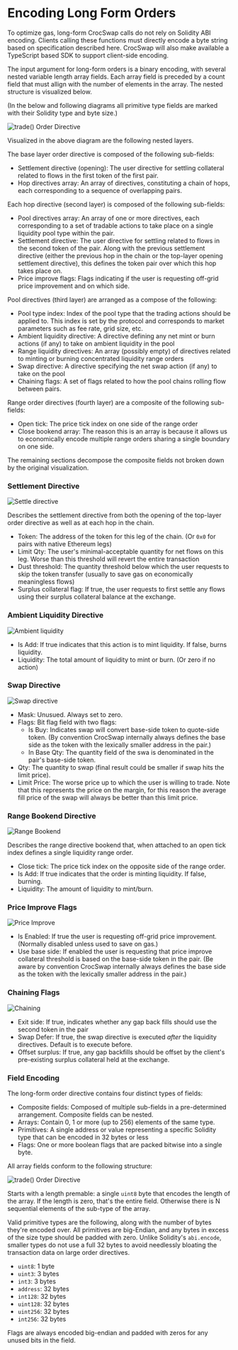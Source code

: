 # Encoding Long Form Orders

To optimize gas, long-form CrocSwap calls do not rely on Solidity ABI encoding. Clients calling these functions must directly encode a byte string
based on specification described here. CrocSwap will also make available a TypeScript based SDK to support client-side encoding.

The input argument for long-form orders is a binary encoding, with several nested variable length array fields. Each array field is preceded by a count field that
must allign with the number of elements in the array. The nested structure is visualized below. 

(In the below and following diagrams all primitive type fields are marked with their Solidity type and byte size.)

![trade() Order Directive](assets/OrderDirective.jpg)

Visualized in the above diagram are the following nested layers. 

The base layer order directive is composed of the following sub-fields:
* Settlement directive (opening): The user directive for settling collateral related to flows in the first token of the first pair.
* Hop directives array: An array of directives, constituting a chain of hops, each corresponding to a sequence of overlapping pairs.

Each hop directive (second layer) is composed of the following sub-fields:
* Pool directives array: An array of one or more directives, each corresponding to a set of tradable actions to take place on a single liquidity pool type within the pair.
* Settlement directive: The user directive for settling related to flows in the second token of the pair. Along with the previous settlement directive (either the previous hop in the chain or the top-layer opening settlement directive), this defines the token pair over which this hop takes place on.
* Price improve flags: Flags indicating if the user is requesting off-grid price improvement and on which side.

Pool directives (third layer) are arranged as a compose of the following:
* Pool type index: Index of the pool type that the trading actions should be applied to. This index is set by the protocol and corresponds to market parameters such as fee rate, grid size, etc.
* Ambient liquidity directive: A directive defining any net mint or burn actions (if any) to take on ambient liquidity in the pool 
* Range liquidity directives: An array (possibly empty) of directives related to minting or burning concentrated liquidity range orders
* Swap directive: A directive specifying the net swap action (if any) to take on the pool
* Chaining flags: A set of flags related to how the pool chains rolling flow between pairs. 

Range order directives (fourth layer) are a composite of the following sub-fields:
* Open tick: The price tick index on one side of the range order
* Close bookend array: The reason this is an array is because it allows us to economically encode multiple range orders sharing a single boundary on one side.

The remaining sections decompose the composite fields not broken down by the original visualization.

### Settlement Directive
![Settle directive](assets/Settlement.jpg)

Describes the settlement directive from both the opening of the top-layer order directive as well as at each hop in the chain.
* Token: The address of the token for this leg of the chain. (Or `0x0` for pairs with native Ethereum legs)
* Limit Qty: The user's minimal-acceptable quantity for net flows on this leg. Worse than this threshold will revert the entire transaction
* Dust threshold: The quantity threshold below which the user requests to skip the token transfer (usually to save gas on economically meaningless flows)
* Surplus collateral flag: If true, the user requests to first settle any flows using their surplus collateral balance at the exchange.

### Ambient Liquidity Directive
![Ambient liquidity](assets/Ambient.jpg)
* Is Add: If true indicates that this action is to mint liquidity. If false, burns liquidity.
* Liquidity: The total amount of liquidity to mint or burn. (Or zero if no action)

### Swap Directive
![Swap directive](assets/Swap.jpg)
* Mask: Unusued. Always set to zero.
* Flags: Bit flag field with two flags:
    * Is Buy: Indicates swap will convert base-side token to quote-side token. (By convention CrocSwap internally always defines the base side as the token with the lexically smaller address in the pair.)
    * In Base Qty: The quantity field of the swa is denominated in the pair's base-side token.
* Qty: The quantity to swap (final result could be smaller if swap hits the limit price).
* Limit Price: The worse price up to which the user is willing to trade. Note that this represents the price on the margin, for this reason the average fill price of the swap will always be better than this limit price.

### Range Bookend Directive
![Range Bookend](assets/RangeBookend.jpg)

Describes the range directive bookend that, when attached to an open tick index defines a single liquidity range order.
* Close tick: The price tick index on the opposite side of the range order.
* Is Add: If true indicates that the order is minting liquidity. If false, burning.
* Liquidity: The amount of liquidity to mint/burn.

### Price Improve Flags
![Price Improve](assets/PriceImprove.jpg)
* Is Enabled: If true the user is requesting off-grid price improvement. (Normally disabled unless used to save on gas.)
* Use base side: If enabled the user is requesting that price improve collateral threshold is based on the base-side token in the pair. (Be aware by convention CrocSwap internally always defines the base side as the token with the lexically smaller address in the pair.)

### Chaining Flags
![Chaining](assets/Chaining.jpg)
* Exit side: If true, indicates whether any gap back fills should use the second token in the pair
* Swap Defer: If true, the swap directive is executed *after* the liquidity directives. Default is to execute before.
* Offset surplus: If true, any gap backfills should be offset by the client's pre-existing surplus collateral held at the exchange.

### Field Encoding
The long-form order directive contains four distinct types of fields:
* Composite fields: Composed of multiple sub-fields in a pre-determined arrangement. Composite fields can be nested.
* Arrays: Contain 0, 1 or more (up to 256) elements of the same type. 
* Primitives: A single address or value representing a specific Solidity type that can be encoded in 32 bytes or less
* Flags: One or more boolean flags that are packed bitwise into a single byte.

All array fields conform to the following structure:

![trade() Order Directive](assets/Array.jpg)

Starts with a length premable: a single `uint8` byte that encodes the length of the array. If the length is zero, that's the entire field. Otherwise 
there is N sequential elements of the sub-type of the array. 

Valid primitive types are the following, along with the number of bytes they're encoded over. All primitives are big-Endian, and any bytes in excess of the 
size type should be padded with zero. Unlike Solidity's `abi.encode`, smaller types do not use a full 32 bytes to avoid needlessly bloating the transaction
data on large order directives.

* `uint8`: 1 byte
* `uint3`: 3 bytes
* `int3`: 3 bytes
* `address`: 32 bytes
* `int128`: 32 bytes
* `uint128`: 32 bytes
* `uint256`: 32 bytes
* `int256`: 32 bytes

Flags are always encoded big-endian and padded with zeros for any unused bits in the field.
